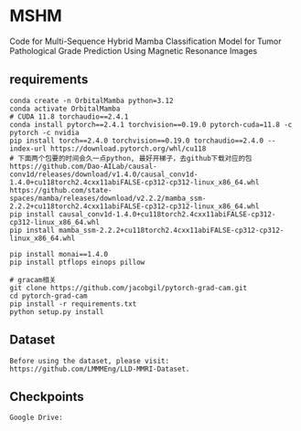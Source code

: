 # MSHM
Code for Multi-Sequence Hybrid Mamba Classification Model for Tumor Pathological Grade Prediction Using Magnetic Resonance Images

## requirements
```
conda create -n OrbitalMamba python=3.12
conda activate OrbitalMamba
# CUDA 11.8 torchaudio==2.4.1 
conda install pytorch==2.4.1 torchvision==0.19.0 pytorch-cuda=11.8 -c pytorch -c nvidia
pip install torch==2.4.0 torchvision==0.19.0 torchaudio==2.4.0 --index-url https://download.pytorch.org/whl/cu118
# 下面两个包要的时间会久一点python, 最好开梯子，去github下载对应的包
https://github.com/Dao-AILab/causal-conv1d/releases/download/v1.4.0/causal_conv1d-1.4.0+cu118torch2.4cxx11abiFALSE-cp312-cp312-linux_x86_64.whl
https://github.com/state-spaces/mamba/releases/download/v2.2.2/mamba_ssm-2.2.2+cu118torch2.4cxx11abiFALSE-cp312-cp312-linux_x86_64.whl
pip install causal_conv1d-1.4.0+cu118torch2.4cxx11abiFALSE-cp312-cp312-linux_x86_64.whl
pip install mamba_ssm-2.2.2+cu118torch2.4cxx11abiFALSE-cp312-cp312-linux_x86_64.whl

pip install monai==1.4.0 
pip install ptflops einops pillow

# gracam相关
git clone https://github.com/jacobgil/pytorch-grad-cam.git
cd pytorch-grad-cam
pip install -r requirements.txt
python setup.py install
```

## Dataset
```
Before using the dataset, please visit: https://github.com/LMMMEng/LLD-MMRI-Dataset.
```

## Checkpoints
```
Google Drive: 
```